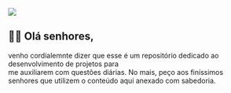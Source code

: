 ![](https://external-content.duckduckgo.com/iu/?u=https%3A%2F%2Fmedia.tenor.com%2F5lLcKZgmIhgAAAAC%2Famerican-psycho-patrick-bateman.gif&f=1&nofb=1&ipt=a19a7da9d0d091c57b3d5890f498667ee9b33199dc2c03f202303b9af60aa60e&ipo=images) 

## 🍷🗿 Olá **senhores**,
venho cordialemnte dizer que esse é um repositório dedicado ao desenvolvimento de projetos para    
me auxiliarem com questões diárias. No mais, peço aos finíssimos    
senhores que utilizem  o conteúdo aqui anexado com sabedoria.   


